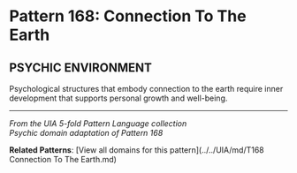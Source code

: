 # Pattern 168: Connection To The Earth

## PSYCHIC ENVIRONMENT

Psychological structures that embody connection to the earth require inner development that supports personal growth and well-being.

---

*From the UIA 5-fold Pattern Language collection*  
*Psychic domain adaptation of Pattern 168*

**Related Patterns**: [View all domains for this pattern](../../UIA/md/T168 Connection To The Earth.md)